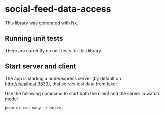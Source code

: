 # social-feed-data-access

This library was generated with [Nx](https://nx.dev).

## Running unit tests

There are currently no unit tests for this library.

## Start server and client

The app is starting a node/express server (by default on <http://localhost:3333>), that serves test data from faker.

Use the following command to start both the client and the server in watch mode:

`pnpm nx run-many -t serve`
